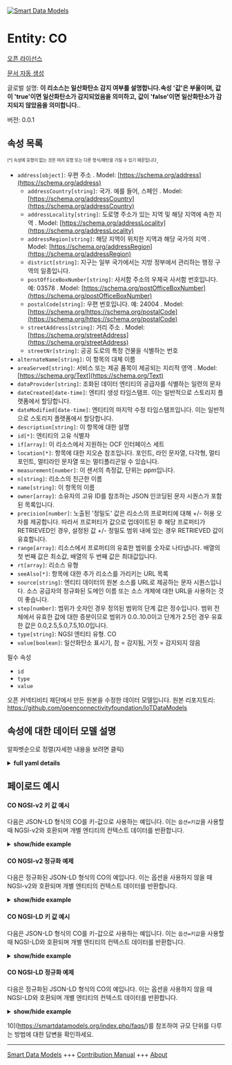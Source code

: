 <!-- 10-Header -->    
[![Smart Data Models](https://smartdatamodels.org/wp-content/uploads/2022/01/SmartDataModels_logo.png "Logo")](https://smartdatamodels.org)    
Entity: CO    
==========<!-- /10-Header -->    
<!-- 15-License -->    
[오픈 라이선스](https://github.com/smart-data-models//dataModel.OCF/blob/master/CO/LICENSE.md)    
[문서 자동 생성](https://docs.google.com/presentation/d/e/2PACX-1vTs-Ng5dIAwkg91oTTUdt8ua7woBXhPnwavZ0FxgR8BsAI_Ek3C5q97Nd94HS8KhP-r_quD4H0fgyt3/pub?start=false&loop=false&delayms=3000#slide=id.gb715ace035_0_60)    
<!-- /15-License -->    
<!-- 20-Description -->    
글로벌 설명: **이 리소스는 일산화탄소 감지 여부를 설명합니다.속성 '값'은 부울이며, 값이 'true'이면 일산화탄소가 감지되었음을 의미하고, 값이 'false'이면 일산화탄소가 감지되지 않았음을 의미합니다.**.    
버전: 0.0.1    
<!-- /20-Description -->    
<!-- 30-PropertiesList -->    
## 속성 목록    
<sup><sub>[*] 속성에 유형이 없는 것은 여러 유형 또는 다른 형식/패턴을 가질 수 있기 때문입니다</sub></sup>.    
- `address[object]`: 우편 주소  . Model: [https://schema.org/address](https://schema.org/address)	- `addressCountry[string]`: 국가. 예를 들어, 스페인  . Model: [https://schema.org/addressCountry](https://schema.org/addressCountry)    
	- `addressLocality[string]`: 도로명 주소가 있는 지역 및 해당 지역에 속한 지역  . Model: [https://schema.org/addressLocality](https://schema.org/addressLocality)    
	- `addressRegion[string]`: 해당 지역이 위치한 지역과 해당 국가의 지역  . Model: [https://schema.org/addressRegion](https://schema.org/addressRegion)    
	- `district[string]`: 지구는 일부 국가에서는 지방 정부에서 관리하는 행정 구역의 일종입니다.      
	- `postOfficeBoxNumber[string]`: 사서함 주소의 우체국 사서함 번호입니다. 예: 03578  . Model: [https://schema.org/postOfficeBoxNumber](https://schema.org/postOfficeBoxNumber)    
	- `postalCode[string]`: 우편 번호입니다. 예: 24004  . Model: [https://schema.org/https://schema.org/postalCode](https://schema.org/https://schema.org/postalCode)    
	- `streetAddress[string]`: 거리 주소  . Model: [https://schema.org/streetAddress](https://schema.org/streetAddress)    
	- `streetNr[string]`: 공공 도로의 특정 건물을 식별하는 번호      
- `alternateName[string]`: 이 항목의 대체 이름  - `areaServed[string]`: 서비스 또는 제공 품목이 제공되는 지리적 영역  . Model: [https://schema.org/Text](https://schema.org/Text)- `dataProvider[string]`: 조화된 데이터 엔티티의 공급자를 식별하는 일련의 문자  - `dateCreated[date-time]`: 엔티티 생성 타임스탬프. 이는 일반적으로 스토리지 플랫폼에서 할당합니다.  - `dateModified[date-time]`: 엔티티의 마지막 수정 타임스탬프입니다. 이는 일반적으로 스토리지 플랫폼에서 할당합니다.  - `description[string]`: 이 항목에 대한 설명  - `id[*]`: 엔티티의 고유 식별자  - `if[array]`: 이 리소스에서 지원하는 OCF 인터페이스 세트  - `location[*]`: 항목에 대한 지오숀 참조입니다. 포인트, 라인 문자열, 다각형, 멀티포인트, 멀티라인 문자열 또는 멀티폴리곤일 수 있습니다.  - `measurement[number]`: 이 센서의 측정값, 단위는 ppm입니다.  - `n[string]`: 리소스의 친근한 이름  - `name[string]`: 이 항목의 이름  - `owner[array]`: 소유자의 고유 ID를 참조하는 JSON 인코딩된 문자 시퀀스가 포함된 목록입니다.  - `precision[number]`: 노출된 '정밀도' 값은 리소스의 프로퍼티에 대해 +/- 허용 오차를 제공합니다. 따라서 프로퍼티가 값으로 업데이트된 후 해당 프로퍼티가 RETRIEVED인 경우, 설정된 값 +/- 정밀도 범위 내에 있는 경우 RETRIEVED 값이 유효합니다.  - `range[array]`: 리소스에서 프로퍼티의 유효한 범위를 숫자로 나타냅니다. 배열의 첫 번째 값은 최소값, 배열의 두 번째 값은 최대값입니다.  - `rt[array]`: 리소스 유형  - `seeAlso[*]`: 항목에 대한 추가 리소스를 가리키는 URL 목록  - `source[string]`: 엔티티 데이터의 원본 소스를 URL로 제공하는 문자 시퀀스입니다. 소스 공급자의 정규화된 도메인 이름 또는 소스 개체에 대한 URL을 사용하는 것이 좋습니다.  - `step[number]`: 범위가 숫자인 경우 정의된 범위의 단계 값은 정수입니다.  범위 전체에서 유효한 값에 대한 증분이므로 범위가 0.0..10.0이고 단계가 2.5인 경우 유효한 값은 0.0,2.5,5.0,7.5,10.0입니다.  - `type[string]`: NGSI 엔티티 유형. CO  - `value[boolean]`: 일산화탄소 표시기, 참 = 감지됨, 거짓 = 감지되지 않음  <!-- /30-PropertiesList -->    
<!-- 35-RequiredProperties -->    
필수 속성    
- `id`  - `type`  - `value`  <!-- /35-RequiredProperties -->    
<!-- 40-RequiredProperties -->    
오픈 커넥티비티 재단에서 만든 원본을 수정한 데이터 모델입니다. 원본 리포지토리: https://github.com/openconnectivityfoundation/IoTDataModels    
<!-- /40-RequiredProperties -->    
<!-- 50-DataModelHeader -->    
## 속성에 대한 데이터 모델 설명    
알파벳순으로 정렬(자세한 내용을 보려면 클릭)    
<!-- /50-DataModelHeader -->    
<!-- 60-ModelYaml -->    
<details><summary><strong>full yaml details</strong></summary>      
```yaml    
CO:      
  description: This Resource describes whether carbon monoxide has been sensed or not.The Property 'value' is a boolean.A value of 'true' means that carbon monoxide has been detected.A value of 'false' means that carbon monoxide has not been detected.      
  properties:      
    address:      
      description: The mailing address      
      properties:      
        addressCountry:      
          description: 'The country. For example, Spain'      
          type: string      
          x-ngsi:      
            model: https://schema.org/addressCountry      
            type: Property      
        addressLocality:      
          description: 'The locality in which the street address is, and which is in the region'      
          type: string      
          x-ngsi:      
            model: https://schema.org/addressLocality      
            type: Property      
        addressRegion:      
          description: 'The region in which the locality is, and which is in the country'      
          type: string      
          x-ngsi:      
            model: https://schema.org/addressRegion      
            type: Property      
        district:      
          description: 'A district is a type of administrative division that, in some countries, is managed by the local government'      
          type: string      
          x-ngsi:      
            type: Property      
        postOfficeBoxNumber:      
          description: 'The post office box number for PO box addresses. For example, 03578'      
          type: string      
          x-ngsi:      
            model: https://schema.org/postOfficeBoxNumber      
            type: Property      
        postalCode:      
          description: 'The postal code. For example, 24004'      
          type: string      
          x-ngsi:      
            model: https://schema.org/https://schema.org/postalCode      
            type: Property      
        streetAddress:      
          description: The street address      
          type: string      
          x-ngsi:      
            model: https://schema.org/streetAddress      
            type: Property      
        streetNr:      
          description: Number identifying a specific property on a public street      
          type: string      
          x-ngsi:      
            type: Property      
      type: object      
      x-ngsi:      
        model: https://schema.org/address      
        type: Property      
    alternateName:      
      description: An alternative name for this item      
      type: string      
      x-ngsi:      
        type: Property      
    areaServed:      
      description: The geographic area where a service or offered item is provided      
      type: string      
      x-ngsi:      
        model: https://schema.org/Text      
        type: Property      
    dataProvider:      
      description: A sequence of characters identifying the provider of the harmonised data entity      
      type: string      
      x-ngsi:      
        type: Property      
    dateCreated:      
      description: Entity creation timestamp. This will usually be allocated by the storage platform      
      format: date-time      
      type: string      
      x-ngsi:      
        type: Property      
    dateModified:      
      description: Timestamp of the last modification of the entity. This will usually be allocated by the storage platform      
      format: date-time      
      type: string      
      x-ngsi:      
        type: Property      
    description:      
      description: A description of this item      
      type: string      
      x-ngsi:      
        type: Property      
    id:      
      anyOf:      
        - description: Identifier format of any NGSI entity      
          maxLength: 256      
          minLength: 1      
          pattern: ^[\w\-\.\{\}\$\+\*\[\]`|~^@!,:\\]+$      
          type: string      
          x-ngsi:      
            type: Property      
        - description: Identifier format of any NGSI entity      
          format: uri      
          type: string      
          x-ngsi:      
            type: Property      
      description: Unique identifier of the entity      
      x-ngsi:      
        type: Property      
    if:      
      description: The OCF Interface set supported by this Resource      
      items:      
        enum:      
          - oic.if.baseline      
          - oic.if.s      
        maxLength: 64      
        type: string      
      minItems: 1      
      readOnly: true      
      type: array      
      uniqueItems: true      
      x-ngsi:      
        type: Property      
    location:      
      description: 'Geojson reference to the item. It can be Point, LineString, Polygon, MultiPoint, MultiLineString or MultiPolygon'      
      oneOf:      
        - description: Geojson reference to the item. Point      
          properties:      
            bbox:      
              items:      
                type: number      
              minItems: 4      
              type: array      
            coordinates:      
              items:      
                type: number      
              minItems: 2      
              type: array      
            type:      
              enum:      
                - Point      
              type: string      
          required:      
            - type      
            - coordinates      
          title: GeoJSON Point      
          type: object      
          x-ngsi:      
            type: GeoProperty      
        - description: Geojson reference to the item. LineString      
          properties:      
            bbox:      
              items:      
                type: number      
              minItems: 4      
              type: array      
            coordinates:      
              items:      
                items:      
                  type: number      
                minItems: 2      
                type: array      
              minItems: 2      
              type: array      
            type:      
              enum:      
                - LineString      
              type: string      
          required:      
            - type      
            - coordinates      
          title: GeoJSON LineString      
          type: object      
          x-ngsi:      
            type: GeoProperty      
        - description: Geojson reference to the item. Polygon      
          properties:      
            bbox:      
              items:      
                type: number      
              minItems: 4      
              type: array      
            coordinates:      
              items:      
                items:      
                  items:      
                    type: number      
                  minItems: 2      
                  type: array      
                minItems: 4      
                type: array      
              type: array      
            type:      
              enum:      
                - Polygon      
              type: string      
          required:      
            - type      
            - coordinates      
          title: GeoJSON Polygon      
          type: object      
          x-ngsi:      
            type: GeoProperty      
        - description: Geojson reference to the item. MultiPoint      
          properties:      
            bbox:      
              items:      
                type: number      
              minItems: 4      
              type: array      
            coordinates:      
              items:      
                items:      
                  type: number      
                minItems: 2      
                type: array      
              type: array      
            type:      
              enum:      
                - MultiPoint      
              type: string      
          required:      
            - type      
            - coordinates      
          title: GeoJSON MultiPoint      
          type: object      
          x-ngsi:      
            type: GeoProperty      
        - description: Geojson reference to the item. MultiLineString      
          properties:      
            bbox:      
              items:      
                type: number      
              minItems: 4      
              type: array      
            coordinates:      
              items:      
                items:      
                  items:      
                    type: number      
                  minItems: 2      
                  type: array      
                minItems: 2      
                type: array      
              type: array      
            type:      
              enum:      
                - MultiLineString      
              type: string      
          required:      
            - type      
            - coordinates      
          title: GeoJSON MultiLineString      
          type: object      
          x-ngsi:      
            type: GeoProperty      
        - description: Geojson reference to the item. MultiLineString      
          properties:      
            bbox:      
              items:      
                type: number      
              minItems: 4      
              type: array      
            coordinates:      
              items:      
                items:      
                  items:      
                    items:      
                      type: number      
                    minItems: 2      
                    type: array      
                  minItems: 4      
                  type: array      
                type: array      
              type: array      
            type:      
              enum:      
                - MultiPolygon      
              type: string      
          required:      
            - type      
            - coordinates      
          title: GeoJSON MultiPolygon      
          type: object      
          x-ngsi:      
            type: GeoProperty      
      x-ngsi:      
        type: GeoProperty      
    measurement:      
      description: 'Measured value for this sensor, units are in ppm'      
      readOnly: true      
      type: number      
      x-ngsi:      
        type: Property      
    n:      
      description: Friendly name of the Resource      
      maxLength: 64      
      readOnly: true      
      type: string      
      x-ngsi:      
        type: Property      
    name:      
      description: The name of this item      
      type: string      
      x-ngsi:      
        type: Property      
    owner:      
      description: A List containing a JSON encoded sequence of characters referencing the unique Ids of the owner(s)      
      items:      
        anyOf:      
          - description: Identifier format of any NGSI entity      
            maxLength: 256      
            minLength: 1      
            pattern: ^[\w\-\.\{\}\$\+\*\[\]`|~^@!,:\\]+$      
            type: string      
            x-ngsi:      
              type: Property      
          - description: Identifier format of any NGSI entity      
            format: uri      
            type: string      
            x-ngsi:      
              type: Property      
        description: Unique identifier of the entity      
        x-ngsi:      
          type: Property      
      type: array      
      x-ngsi:      
        type: Property      
    precision:      
      description: 'When exposed the value in ''precision'' provides a +/- tolerance against the Properties in the Resource. Thus if a Property is UPDATED to a value and that Property then RETRIEVED, the RETRIEVED value is valid if in the range of the set value +/- precision'      
      readOnly: true      
      type: number      
      x-ngsi:      
        type: Property      
    range:      
      description: 'The valid range for the Property in the Resource as a number. The first value in the array is the minimum value, the second value in the array is the maximum value'      
      items:      
        type: number      
      maxItems: 2      
      minItems: 2      
      readOnly: true      
      type: array      
      x-ngsi:      
        type: Property      
    rt:      
      description: Resource Type      
      items:      
        enum:      
          - oic.r.sensor.carbonmonoxide      
        maxLength: 64      
        type: string      
      minItems: 1      
      readOnly: true      
      type: array      
      uniqueItems: true      
      x-ngsi:      
        type: Property      
    seeAlso:      
      description: list of uri pointing to additional resources about the item      
      oneOf:      
        - items:      
            format: uri      
            type: string      
          minItems: 1      
          type: array      
        - format: uri      
          type: string      
      x-ngsi:      
        type: Property      
    source:      
      description: 'A sequence of characters giving the original source of the entity data as a URL. Recommended to be the fully qualified domain name of the source provider, or the URL to the source object'      
      type: string      
      x-ngsi:      
        type: Property      
    step:      
      description: 'Step value across the defined range an integer when the range is a number.  This is the increment for valid values across the range; so if range is 0.0..10.0 and step is 2.5 then valid values are 0.0,2.5,5.0,7.5,10.0'      
      readOnly: true      
      type: number      
      x-ngsi:      
        type: Property      
    type:      
      description: NGSI entity type. It has to be CO      
      enum:      
        - CO      
      type: string      
      x-ngsi:      
        type: Property      
    value:      
      description: 'The carbon monoxide indicator, true = sensed, false = not sensed'      
      readOnly: true      
      type: boolean      
      x-ngsi:      
        type: Property      
  required:      
    - value      
    - id      
    - type      
  type: object      
  x-derived-from: https://raw.githubusercontent.com/openconnectivityfoundation/IoTDataModels/master/CarbonMonoxideResURI.swagger.json      
  x-disclaimer: 'Redistribution and use in source and binary forms, with or without modification, are permitted  provided that the license conditions are met. Copyleft (c) 2022 Contributors to Smart Data Models Program'      
  x-license-url: https://github.com/smart-data-models/dataModel.OCF/blob/master/CO/LICENSE.md      
  x-model-schema: https://smart-data-models.github.io/dataModel.OCF/CO/schema.json      
  x-model-tags: OCF      
  x-version: 0.0.1      
```    
</details>      
<!-- /60-ModelYaml -->    
<!-- 70-MiddleNotes -->    
<!-- /70-MiddleNotes -->    
<!-- 80-Examples -->    
## 페이로드 예시    
#### CO NGSI-v2 키 값 예시    
다음은 JSON-LD 형식의 CO를 키-값으로 사용하는 예입니다. 이는 `옵션=키값`을 사용할 때 NGSI-v2와 호환되며 개별 엔티티의 컨텍스트 데이터를 반환합니다.    
<details><summary><strong>show/hide example</strong></summary>      
```json  
{  
  "id": "urn:ngsi-ld:CO:id:DPCB:07895086",  
  "dateCreated": "1982-03-28T23:23:50Z",  
  "dateModified": "1993-10-04T04:14:04Z",  
  "source": "Image throw feeling field arrive describe he. Dream road maybe ok enough turn.",  
  "name": "Unit trouble me minute compare. Administration recognize oil well billion experience",  
  "alternateName": "To ",  
  "description": "Body teach campaign week. Item pull buy believe order manager adult.",  
  "dataProvider": "Pay indeed entire answer responsibility. Could travel crime when along. Now into pay back on at manage not.",  
  "owner": [  
    "urn:ngsi-ld:CO:items:CXFT:79775642",  
    "urn:ngsi-ld:CO:items:VVBZ:92396579"  
  ],  
  "seeAlso": [  
    "urn:ngsi-ld:CO:items:CMBA:70572957"  
  ],  
  "location": {  
    "type": "Point",  
    "coordinates": [  
      48.755996,  
      115.719262  
    ]  
  },  
  "address": {  
    "streetAddress": "Represent control hot court glass page structure. Adult street law economy time because suffer. Give human green bar hotel daughter.",  
    "addressLocality": "Later message forget major. Discuss office plan popular turn.",  
    "addressRegion": "Number film",  
    "addressCountry": "Bad consumer young that eight ago five. Human sound various nature look natural hair",  
    "postalCode": "Case within meet instead big tax family. Nearly goal often TV. Possible true painting drug laugh.",  
    "postOfficeBoxNumber": "Art along within star",  
    "streetNr": "Wind wonder professional bill firm big administration yard. Close eye De",  
    "district": "With thought right federal. Single camer"  
  },  
  "areaServed": "Prove occur do rest. Yard government personal body base artist set.",  
  "rt": [  
    "oic.r.sensor.carbonmonoxide"  
  ],  
  "value": false,  
  "measurement": 441.5,  
  "precision": 51.6,  
  "n": "Rather nature job free ed",  
  "range": [  
    897.9,  
    389.6  
  ],  
  "step": 635.5,  
  "if": [  
    "oic.if.s"  
  ],  
  "type": "CO"  
}  
```  
</details>    
#### CO NGSI-v2 정규화 예제    
다음은 정규화된 JSON-LD 형식의 CO의 예입니다. 이는 옵션을 사용하지 않을 때 NGSI-v2와 호환되며 개별 엔티티의 컨텍스트 데이터를 반환합니다.    
<details><summary><strong>show/hide example</strong></summary>      
```json  
{  
  "id": "urn:ngsi-ld:CO:id:DPCB:07895086",  
  "dateCreated": {  
    "type": "DateTime",  
    "value": "1982-03-28T23:23:50Z"  
  },  
  "dateModified": {  
    "type": "DateTime",  
    "value": "1993-10-04T04:14:04Z"  
  },  
  "source": {  
    "type": "Text",  
    "value": "Image throw feeling field arrive describe he. Dream road maybe ok enough turn."  
  },  
  "name": {  
    "type": "Text",  
    "value": "Unit trouble me minute compare. Administration recognize oil well billion experience"  
  },  
  "alternateName": {  
    "type": "Text",  
    "value": "To "  
  },  
  "description": {  
    "type": "Text",  
    "value": "Body teach campaign week. Item pull buy believe order manager adult."  
  },  
  "dataProvider": {  
    "type": "Text",  
    "value": "Pay indeed entire answer responsibility. Could travel crime when along. Now into pay back on at manage not."  
  },  
  "owner": {  
    "type": "StructuredValue",  
    "value": [  
      "urn:ngsi-ld:CO:items:CXFT:79775642",  
      "urn:ngsi-ld:CO:items:VVBZ:92396579"  
    ]  
  },  
  "seeAlso": {  
    "type": "StructuredValue",  
    "value": [  
      "urn:ngsi-ld:CO:items:CMBA:70572957"  
    ]  
  },  
  "location": {  
    "type": "geo:json",  
    "value": {  
      "type": "Point",  
      "coordinates": [  
        48.755996,  
        115.719262  
      ]  
    }  
  },  
  "address": {  
    "type": "StructuredValue",  
    "value": {  
      "streetAddress": "Represent control hot court glass page structure. Adult street law economy time because suffer. Give human green bar hotel daughter.",  
      "addressLocality": "Later message forget major. Discuss office plan popular turn.",  
      "addressRegion": "Number film",  
      "addressCountry": "Bad consumer young that eight ago five. Human sound various nature look natural hair",  
      "postalCode": "Case within meet instead big tax family. Nearly goal often TV. Possible true painting drug laugh.",  
      "postOfficeBoxNumber": "Art along within star",  
      "streetNr": "Wind wonder professional bill firm big administration yard. Close eye De",  
      "district": "With thought right federal. Single camer"  
    }  
  },  
  "areaServed": {  
    "type": "Text",  
    "value": "Prove occur do rest. Yard government personal body base artist set."  
  },  
  "rt": {  
    "type": "StructuredValue",  
    "value": [  
      "oic.r.sensor.carbonmonoxide"  
    ]  
  },  
  "value": {  
    "type": "Boolean",  
    "value": false  
  },  
  "measurement": {  
    "type": "Number",  
    "value": 441.5  
  },  
  "precision": {  
    "type": "Number",  
    "value": 51.6  
  },  
  "n": {  
    "type": "Text",  
    "value": "Rather nature job free ed"  
  },  
  "range": {  
    "type": "StructuredValue",  
    "value": [  
      897.9,  
      389.6  
    ]  
  },  
  "step": {  
    "type": "Number",  
    "value": 635.5  
  },  
  "if": {  
    "type": "StructuredValue",  
    "value": [  
      "oic.if.s"  
    ]  
  },  
  "type": "CO"  
}  
```  
</details>    
#### CO NGSI-LD 키 값 예시    
다음은 JSON-LD 형식의 CO를 키-값으로 사용하는 예입니다. 이는 `옵션=키값`을 사용할 때 NGSI-LD와 호환되며 개별 엔티티의 컨텍스트 데이터를 반환합니다.    
<details><summary><strong>show/hide example</strong></summary>      
```json  
{  
  "id": "urn:ngsi-ld:CO:id:DPCB:07895086",  
  "dateCreated": "1982-03-28T23:23:50Z",  
  "dateModified": "1993-10-04T04:14:04Z",  
  "source": "Image throw feeling field arrive describe he. Dream road maybe ok enough turn.",  
  "name": "Unit trouble me minute compare. Administration recognize oil well billion experience",  
  "alternateName": "To ",  
  "description": "Body teach campaign week. Item pull buy believe order manager adult.",  
  "dataProvider": "Pay indeed entire answer responsibility. Could travel crime when along. Now into pay back on at manage not.",  
  "owner": [  
    "urn:ngsi-ld:CO:items:CXFT:79775642",  
    "urn:ngsi-ld:CO:items:VVBZ:92396579"  
  ],  
  "seeAlso": [  
    "urn:ngsi-ld:CO:items:CMBA:70572957"  
  ],  
  "location": {  
    "type": "Point",  
    "coordinates": [  
      48.755996,  
      115.719262  
    ]  
  },  
  "address": {  
    "streetAddress": "Represent control hot court glass page structure. Adult street law economy time because suffer. Give human green bar hotel daughter.",  
    "addressLocality": "Later message forget major. Discuss office plan popular turn.",  
    "addressRegion": "Number film",  
    "addressCountry": "Bad consumer young that eight ago five. Human sound various nature look natural hair",  
    "postalCode": "Case within meet instead big tax family. Nearly goal often TV. Possible true painting drug laugh.",  
    "postOfficeBoxNumber": "Art along within star",  
    "streetNr": "Wind wonder professional bill firm big administration yard. Close eye De",  
    "district": "With thought right federal. Single camer"  
  },  
  "areaServed": "Prove occur do rest. Yard government personal body base artist set.",  
  "rt": [  
    "oic.r.sensor.carbonmonoxide"  
  ],  
  "value": false,  
  "measurement": 441.5,  
  "precision": 51.6,  
  "n": "Rather nature job free ed",  
  "range": [  
    897.9,  
    389.6  
  ],  
  "step": 635.5,  
  "if": [  
    "oic.if.s"  
  ],  
  "type": "CO",  
  "@context": [  
    "https://smartdatamodels.org/context.jsonld"  
  ]  
}  
```  
</details>    
#### CO NGSI-LD 정규화 예제    
다음은 정규화된 JSON-LD 형식의 CO의 예입니다. 이는 옵션을 사용하지 않을 때 NGSI-LD와 호환되며 개별 엔티티의 컨텍스트 데이터를 반환합니다.    
<details><summary><strong>show/hide example</strong></summary>      
```json  
{  
    "id": "urn:ngsi-ld:CO:id:DPCB:07895086",  
    "dateCreated": {  
        "type": "Property",  
        "value": {  
            "@type": "DateTime",  
            "@value": "1982-03-28T23:23:50Z"  
        }  
    },  
    "dateModified": {  
        "type": "Property",  
        "value": {  
            "@type": "DateTime",  
            "@value": "1993-10-04T04:14:04Z"  
        }  
    },  
    "source": {  
        "type": "Property",  
        "value": "Image throw feeling field arrive describe he. Dream road maybe ok enough turn."  
    },  
    "name": {  
        "type": "Property",  
        "value": "Unit trouble me minute compare. Administration recognize oil well billion experience"  
    },  
    "alternateName": {  
        "type": "Property",  
        "value": "To "  
    },  
    "description": {  
        "type": "Property",  
        "value": "Body teach campaign week. Item pull buy believe order manager adult."  
    },  
    "dataProvider": {  
        "type": "Property",  
        "value": "Pay indeed entire answer responsibility. Could travel crime when along. Now into pay back on at manage not."  
    },  
    "owner": {  
        "type": "Property",  
        "value": [  
            "urn:ngsi-ld:CO:items:CXFT:79775642",  
            "urn:ngsi-ld:CO:items:VVBZ:92396579"  
        ]  
    },  
    "seeAlso": {  
        "type": "Property",  
        "value": [  
            "urn:ngsi-ld:CO:items:CMBA:70572957"  
        ]  
    },  
    "location": {  
        "type": "GeoProperty",  
        "value": {  
            "type": "Point",  
            "coordinates": [  
                48.755996,  
                115.719262  
            ]  
        }  
    },  
    "address": {  
        "type": "Property",  
        "value": {  
            "streetAddress": "Represent control hot court glass page structure. Adult street law economy time because suffer. Give human green bar hotel daughter.",  
            "addressLocality": "Later message forget major. Discuss office plan popular turn.",  
            "addressRegion": "Number film",  
            "addressCountry": "Bad consumer young that eight ago five. Human sound various nature look natural hair",  
            "postalCode": "Case within meet instead big tax family. Nearly goal often TV. Possible true painting drug laugh.",  
            "postOfficeBoxNumber": "Art along within star",  
            "streetNr": "Wind wonder professional bill firm big administration yard. Close eye De",  
            "district": "With thought right federal. Single camer"  
        }  
    },  
    "areaServed": {  
        "type": "Property",  
        "value": "Prove occur do rest. Yard government personal body base artist set."  
    },  
    "rt": {  
        "type": "Property",  
        "value": [  
            "oic.r.sensor.carbonmonoxide"  
        ]  
    },  
    "value": {  
        "type": "Property",  
        "value": false  
    },  
    "measurement": {  
        "type": "Property",  
        "value": 441.5  
    },  
    "precision": {  
        "type": "Property",  
        "value": 51.6  
    },  
    "n": {  
        "type": "Property",  
        "value": "Rather nature job free ed"  
    },  
    "range": {  
        "type": "Property",  
        "value": [  
            897.9,  
            389.6  
        ]  
    },  
    "step": {  
        "type": "Property",  
        "value": 635.5  
    },  
    "if": {  
        "type": "Property",  
        "value": [  
            "oic.if.s"  
        ]  
    },  
    "type": "CO",  
    "@context": [  
        "https://smartdatamodels.org/context.jsonld"  
    ]  
}  
```  
</details><!-- /80-Examples -->    
<!-- 90-FooterNotes -->    
<!-- /90-FooterNotes -->    
<!-- 95-Units -->    
10](https://smartdatamodels.org/index.php/faqs/)를 참조하여 규모 단위를 다루는 방법에 대한 답변을 확인하세요.    
<!-- /95-Units -->    
<!-- 97-LastFooter -->    
---    
[Smart Data Models](https://smartdatamodels.org) +++ [Contribution Manual](https://bit.ly/contribution_manual) +++ [About](https://bit.ly/Introduction_SDM)<!-- /97-LastFooter -->    
